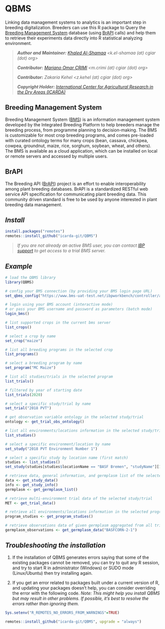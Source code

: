 # QBMS
<!-- https://shields.io/ -->
Linking data management systems to analytics is an important step in breeding digitalization. Breeders can use this R package to Query the [Breeding Management System](https://bmspro.io/) database (using [BrAPI](https://brapi.org/) calls) and help them to retrieve their experiments data directly into R statistical analyzing environment.

>___Author and Maintainer:__ [Khaled Al-Shamaa](https://github.com/khaled-alshamaa) <k.el-shamaa (at) cgiar (dot) org>_
>
>___Contributor:__ [Mariano Omar CRIMI](https://github.com/mcrimi) <m.crimi (at) cgiar (dot) org>_
>
>___Contributor:__ Zakaria Kehel <z.kehel (at) cgiar (dot) org>_
>
>___Copyright Holder:__ [International Center for Agricultural Research in the Dry Areas (ICARDA)](https://www.icarda.org/)_

## Breeding Management System
Breeding Management System ([BMS](https://bmspro.io/)) is an information management system developed by the Integrated Breeding Platform to help breeders manage the breeding process, from programme planning to decision-making. The BMS is customizable for most crop breeding programs, and comes pre-loaded with curated ontology terms for many crops (bean, cassava, chickpea, cowpea, groundnut, maize, rice, sorghum, soybean, wheat, and others). The BMS is available as a cloud application, which can be installed on local or remote servers and accessed by multiple users.

## BrAPI
The Breeding API ([BrAPI](https://brapi.org/)) project is an effort to enable interoperability among plant breeding databases. BrAPI is a standardized RESTful web service API specification for communicating plant breeding data. This community driven standard is free to be used by anyone interested in plant breeding data management.

## _Install_
```r
install.packages("remotes")
remotes::install_github("icarda-git/QBMS")
```

> _If you are not already an active BMS user, you can contact [IBP support](https://ibplatform.atlassian.net/servicedesk/customer/portal/4/group/30/create/60) to get access to a trial BMS server._

## _Example_
```r
# load the QBMS library
library(QBMS)

# config your BMS connection (by providing your BMS login page URL)
set_qbms_config("https://www.bms-uat-test.net/ibpworkbench/controller/auth/login")

# login using your BMS account (interactive mode)
# or pass your BMS username and password as parameters (batch mode)
login_bms()

# list supported crops in the current bms server
list_crops()

# select a crop by name
set_crop("maize")

# list all breeding programs in the selected crop
list_programs()

# select a breeding program by name
set_program("MC Maize")

# list all studies/trials in the selected program
list_trials()

# filtered by year of starting date
list_trials(2020)

# select a specific study/trial by name
set_trial("2018 PVT")

# get observation variable ontology in the selected study/trial
ontology <- get_trial_obs_ontology()

# list all environments/locations information in the selected study/trial
list_studies()

# select a specific environment/location by name
set_study("2018 PVT Environment Number 1")

# select a specific study by location name (first match)
studies <- list_studies()
set_study(studies[studies$locationName == "BASF Bremen", "studyName"][1])

# retrieve data, general information, and germplasm list of the selected environment/location
data <- get_study_data()
info <- get_study_info()
germplasm <- get_germplasm_list()

# retrieve multi-environment trial data of the selected study/trial
MET <- get_trial_data()

# retrieve all environments/locations information in the selected program
program_studies <- get_program_studies()

# retrieve observations data of given germplasm aggregated from all trials in the selected program
germplasm_observations <- get_germplasm_data("BASFCORN-2-1")

```
## _Troubleshooting the installation_

1. If the installation of QBMS generates errors saying that some of the existing packages cannot be removed, you can try to quit any R session, and try to start R in administrator (Windows) or SUDO mode (Linux/Ubuntu) then try installing again.

2. If you get an error related to packages built under a current version of R, and updating your packages doesn’t help, you can consider overriding the error with the following code. _Note: This might help you install QBMS but may result in other problems. If possible, it’s best to resolve the errors rather than ignoring them._

```r
Sys.setenv("R_REMOTES_NO_ERRORS_FROM_WARNINGS"=TRUE)

remotes::install_github("icarda-git/QBMS", upgrade = "always")
```

